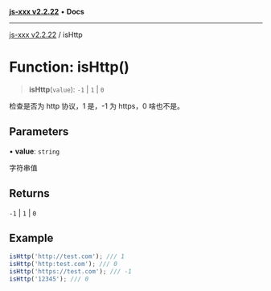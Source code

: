 [**js-xxx v2.2.22**](../README.md) • **Docs**

***

[js-xxx v2.2.22](../README.md) / isHttp

# Function: isHttp()

> **isHttp**(`value`): `-1` \| `1` \| `0`

检查是否为 http 协议，1 是，-1 为 https，0 啥也不是。

## Parameters

• **value**: `string`

字符串值

## Returns

`-1` \| `1` \| `0`

## Example

```ts
isHttp('http://test.com'); /// 1
isHttp('http:test.com'); /// 0
isHttp('https://test.com'); /// -1
isHttp('12345'); /// 0
```
